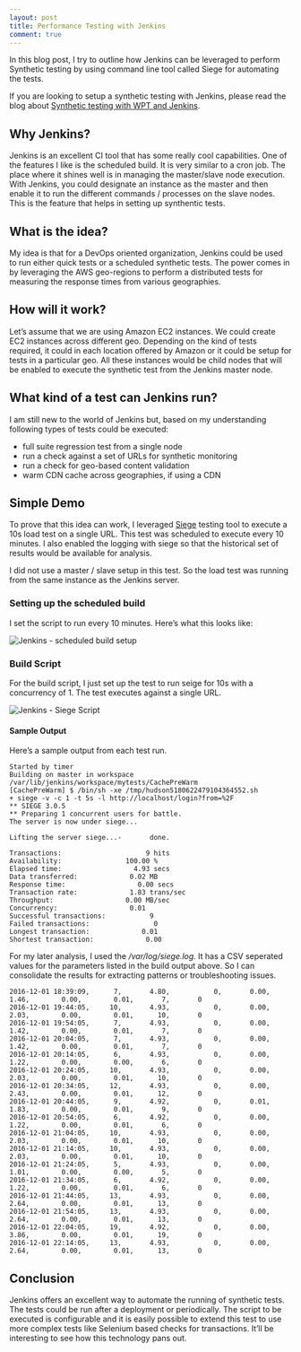 ```yaml
---
layout: post
title: Performance Testing with Jenkins
comment: true
---
```


In this blog post, I try to outline how Jenkins can be leveraged to perform Synthetic testing by using command line tool called Siege for automating the tests.

If you are looking to setup a synthetic testing with Jenkins, please read the blog about [Synthetic testing with WPT and Jenkins](https://akshayranganath.github.io/Synthetic-Testing-With-WPT-and-Jenkins/).

## Why Jenkins?
Jenkins is an excellent CI tool that has some really cool capabilities. One of the features I like is the scheduled build. It is very similar to a cron job. The place where it shines well is in managing the master/slave node execution. With Jenkins, you could designate an instance as the master and then enable it to run the different commands / processes on the slave nodes. This is the feature that helps in setting up synthentic tests.

 
## What is the idea?
My idea is that for a DevOps oriented organization, Jenkins could be used to run either quick tests or a scheduled synthetic tests. The power comes in by leveraging the AWS geo-regions to perform a distributed tests for measuring the response times from various geographies.

 

## How will it work?
Let’s assume that we are using Amazon EC2 instances. We could create EC2 instances across different geo. Depending on the kind of tests required, it could in each location offered by Amazon or it could be setup for tests in a particular geo. All these instances would be child nodes that will be enabled to execute the synthetic test from the Jenkins master node.

 
## What kind of a test can Jenkins run?
I am still new to the world of Jenkins but, based on my understanding following types of tests could be executed:

* full suite regression test from a single node
* run a check against a set of URLs for synthetic monitoring
* run a check for geo-based content validation
* warm CDN cache across geographies, if using a CDN
 

## Simple Demo
To prove that this idea can work, I leveraged [Siege](https://www.joedog.org/siege-home/) testing tool to execute a 10s load test on a single URL. This test was scheduled to execute every 10 minutes. I also enabled the logging with siege so that the historical set of results would be available for analysis. 

I did not use a master / slave setup in this test. So the load test was running from the same instance as the Jenkins server. 

### Setting up the scheduled build

I set the script to run every 10 minutes. Here’s what this looks like:

![Jenkins - scheduled build setup](/images/jenkins_scheduling_build)
 

### Build Script

For the build script, I just set up the test to run seige for 10s with a concurrency of 1. The test executes against a single URL.

![Jenkins - Siege Script](https://res.cloudinary.com/akshayranganath-dflt/image/upload/blog/Jenkins%2520-%2520Siege%2520Script.png)

#### Sample Output

Here’s a sample output from each test run.

	Started by timer
	Building on master in workspace /var/lib/jenkins/workspace/mytests/CachePreWarm
	[CachePreWarm] $ /bin/sh -xe /tmp/hudson5180622479104364552.sh
	+ siege -v -c 1 -t 5s -l http://localhost/login?from=%2F
	** SIEGE 3.0.5
	** Preparing 1 concurrent users for battle.
	The server is now under siege...

	Lifting the server siege...-       done.

	Transactions:                     9 hits
	Availability:                100.00 %
	Elapsed time:                  4.93 secs
	Data transferred:             0.02 MB
	Response time:                  0.00 secs
	Transaction rate:             1.83 trans/sec
	Throughput:                  0.00 MB/sec
	Concurrency:                  0.01
	Successful transactions:           9
	Failed transactions:                0
	Longest transaction:             0.01
	Shortest transaction:             0.00
 

For my later analysis, I used the _/var/log/siege.log_. It has a CSV seperated values for the parameters listed in the build output above. So I can consolidate the results for extracting patterns or troubleshooting issues.

	2016-12-01 18:39:09,      7,       4.80,           0,       0.00,        1.46,        0.00,        0.01,       7,       0
	2016-12-01 19:44:05,     10,       4.93,           0,       0.00,        2.03,        0.00,        0.01,      10,       0
	2016-12-01 19:54:05,      7,       4.93,           0,       0.00,        1.42,        0.00,        0.01,       7,       0
	2016-12-01 20:04:05,      7,       4.93,           0,       0.00,        1.42,        0.00,        0.01,       7,       0
	2016-12-01 20:14:05,      6,       4.93,           0,       0.00,        1.22,        0.00,        0.00,       6,       0
	2016-12-01 20:24:05,     10,       4.93,           0,       0.00,        2.03,        0.00,        0.01,      10,       0
	2016-12-01 20:34:05,     12,       4.93,           0,       0.00,        2.43,        0.00,        0.01,      12,       0
	2016-12-01 20:44:05,      9,       4.92,           0,       0.01,        1.83,        0.00,        0.01,       9,       0
	2016-12-01 20:54:05,      6,       4.92,           0,       0.00,        1.22,        0.00,        0.01,       6,       0
	2016-12-01 21:04:05,     10,       4.93,           0,       0.00,        2.03,        0.00,        0.01,      10,       0
	2016-12-01 21:14:05,     10,       4.93,           0,       0.00,        2.03,        0.00,        0.01,      10,       0
	2016-12-01 21:24:05,      5,       4.93,           0,       0.00,        1.01,        0.00,        0.00,       5,       0
	2016-12-01 21:34:05,      6,       4.92,           0,       0.00,        1.22,        0.00,        0.01,       6,       0
	2016-12-01 21:44:05,     13,       4.93,           0,       0.00,        2.64,        0.00,        0.01,      13,       0
	2016-12-01 21:54:05,     13,       4.93,           0,       0.00,        2.64,        0.00,        0.01,      13,       0
	2016-12-01 22:04:05,     19,       4.92,           0,       0.00,        3.86,        0.00,        0.01,      19,       0
	2016-12-01 22:14:05,     13,       4.93,           0,       0.00,        2.64,        0.00,        0.01,      13,       0
 

## Conclusion
Jenkins offers an excellent way to automate the running of synthetic tests. The tests could be run after a deployment or periodically. The script to be executed is configurable and it is easily possible to extend this test to use more complex tests like Selenium based checks for transactions. It’ll be interesting to see how this technology pans out.